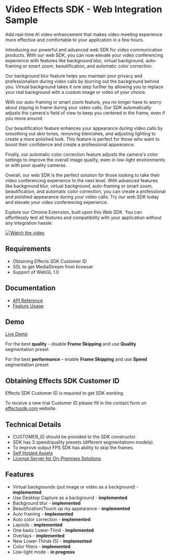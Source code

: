 # Video Effects SDK - Web Integration Sample
Add real-time AI video enhancement that makes video meeting experience more effective and comfortable to your application in a few hours. 

Introducing our powerful and advanced web SDK for video communication products. With our web SDK, you can now elevate your video conferencing experience with features like background blur, virtual background, auto-framing or smart zoom, beautification, and automatic color correction.

Our background blur feature helps you maintain your privacy and professionalism during video calls by blurring out the background behind you. Virtual background takes it one step further by allowing you to replace your real background with a custom image or video of your choice.

With our auto-framing or smart zoom feature, you no longer have to worry about staying in frame during your video calls. Our SDK automatically adjusts the camera's field of view to keep you centered in the frame, even if you move around.

Our beautification feature enhances your appearance during video calls by smoothing out skin tones, removing blemishes, and adjusting lighting to create a more polished look. This feature is perfect for those who want to boost their confidence and create a professional appearance.

Finally, our automatic color correction feature adjusts the camera's color settings to improve the overall image quality, even in low-light environments or with poor quality cameras.

Overall, our web SDK is the perfect solution for those looking to take their video conferencing experience to the next level. With advanced features like background blur, virtual background, auto-framing or smart zoom, beautification, and automatic color correction, you can create a professional and polished appearance during your video calls. Try our web SDK today and elevate your video conferencing experience.

Explore our Chrome Extension, built upon this Web SDK. You can effortlessly test all features and compatibility with your application without any integration hassle:

[![Watch the video](https://img.youtube.com/vi/KHBk3qwP2_I/hqdefault.jpg)](https://www.youtube.com/embed/KHBk3qwP2_I)

## Requirements

- Obtaining Effects SDK Customer ID
- SSL to get MediaStream from browser
- Support of WebGL 1.0

## Documentation
- [API Reference](https://effectssdk.ai/sdk/web/docs/classes/tsvb.html)
- [Feature Usage](docs/Features-Usage-Examples.md)

## Demo
[Live Demo](https://effectssdk.com/sdk/demo)

For the best **quality** - disable **Frame Skipping** and use **Quality** segmentation preset

For the best **performance** – enable **Frame Skipping** and use **Speed** segmentation preset

## Obtaining Effects SDK Customer ID
Effects SDK Customer ID is required to get SDK working.

To receive a new trial Customer ID please fill in the contact form on [effectssdk.com](https://effectssdk.com/request-trial) website.

## Technical Details

- CUSTOMER_ID should be provided to the SDK constructor.
- SDK has 3 speed/quality presets (different segmentationn models).
- To improve output FPS SDK has ability to skip the frames.
- [Self Hosted Assets](docs/Self-Hosted-Assets.md)
- [License Server for On-Premises Solutions](docs/License-Server-for-On-Premises-Solutions.md)

## Features

- Virtual backgrounds (put image or video as a background) - **implemented**
- Use Desktop Capture as a background - **implemented**
- Background blur - **implemented**
- Beautification/Touch up my appearance - **implemented**
- Auto framing - **implemented**
- Auto color correction - **implemented**
- Layouts - **implemented**
- One basic Lower-Third - **implemented**
- Overlays - **implemented**
- New Lower-Thirds (5) - **implemented**
- Color filters - **implemented**
- Low-light mode - **in progress**
